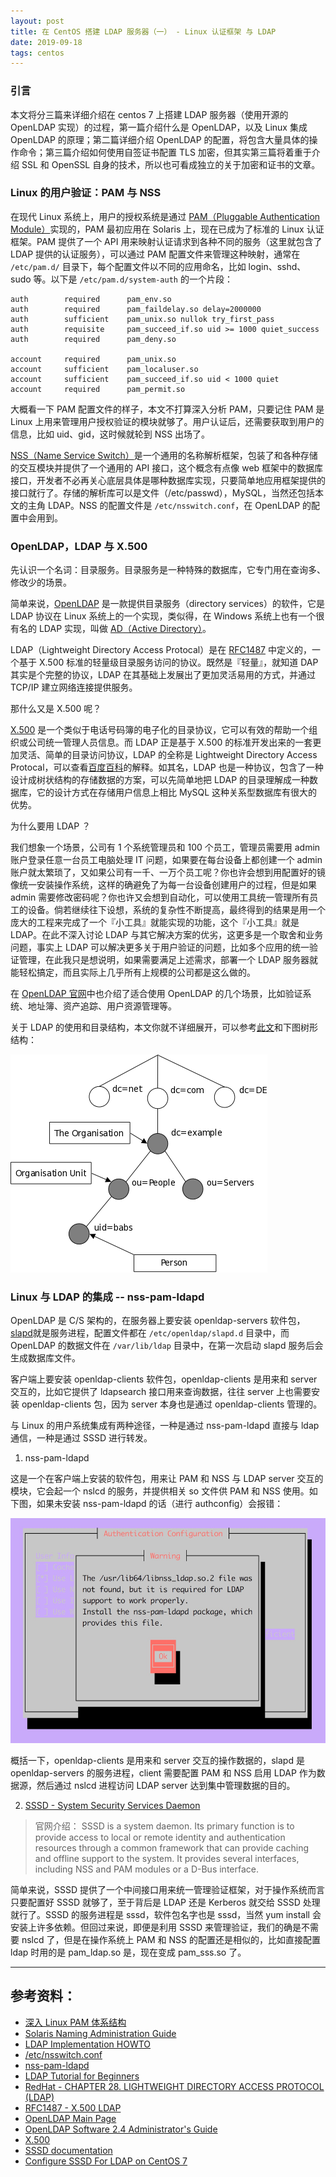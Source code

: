 ```yaml
---
layout: post
title: 在 CentOS 搭建 LDAP 服务器（一） - Linux 认证框架 与 LDAP
date: 2019-09-18
tags: centos
---
```


### 引言

本文将分三篇来详细介绍在 centos 7 上搭建 LDAP 服务器（使用开源的 OpenLDAP 实现）的过程，第一篇介绍什么是 OpenLDAP，以及 Linux 集成 OpenLDAP 的原理；第二篇详细介绍 OpenLDAP 的配置，将包含大量具体的操作命令；第三篇介绍如何使用自签证书配置 TLS 加密，但其实第三篇将着重于介绍 SSL 和 OpenSSL 自身的技术，所以也可看成独立的关于加密和证书的文章。

### Linux 的用户验证：PAM 与 NSS

在现代 Linux 系统上，用户的授权系统是通过 [PAM（Pluggable Authentication Module）](https://www.ibm.com/developerworks/cn/linux/l-cn-pam/index.html)实现的，PAM 最初应用在 Solaris 上，现在已成为了标准的 Linux 认证框架。PAM 提供了一个 API 用来映射认证请求到各种不同的服务（这里就包含了 LDAP 提供的认证服务），可以通过 PAM 配置文件来管理这种映射，通常在 `/etc/pam.d/` 目录下，每个配置文件以不同的应用命名，比如 login、sshd、sudo 等。以下是 `/etc/pam.d/system-auth` 的一个片段：

```
auth        required      pam_env.so
auth        required      pam_faildelay.so delay=2000000
auth        sufficient    pam_unix.so nullok try_first_pass
auth        requisite     pam_succeed_if.so uid >= 1000 quiet_success
auth        required      pam_deny.so

account     required      pam_unix.so
account     sufficient    pam_localuser.so
account     sufficient    pam_succeed_if.so uid < 1000 quiet
account     required      pam_permit.so
```

大概看一下 PAM 配置文件的样子，本文不打算深入分析 PAM，只要记住 PAM 是 Linux 上用来管理用户授权验证的模块就够了。用户认证后，还需要获取到用户的信息，比如 uid、gid，这时候就轮到 NSS 出场了。

[NSS（Name Service Switch）](https://docs.oracle.com/cd/E19455-01/806-1387/6jam6926d/index.html)是一个通用的名称解析框架，包装了和各种存储的交互模块并提供了一个通用的 API 接口，这个概念有点像 web 框架中的数据库接口，开发者不必再关心底层具体是哪种数据库实现，只要简单地应用框架提供的接口就行了。存储的解析库可以是文件（/etc/passwd），MySQL，当然还包括本文的主角 LDAP。NSS 的配置文件是 `/etc/nsswitch.conf`，在 OpenLDAP 的配置中会用到。

### OpenLDAP，LDAP 与 X.500

先认识一个名词：目录服务。目录服务是一种特殊的数据库，它专门用在查询多、修改少的场景。

简单来说，[OpenLDAP](http://www.openldap.org/) 是一款提供目录服务（directory services）的软件，它是 LDAP 协议在 Linux 系统上的一个实现，类似得，在 Windows 系统上也有一个很有名的 LDAP 实现，叫做 [AD（Active Directory）](https://baike.baidu.com/item/%E6%B4%BB%E5%8A%A8%E7%9B%AE%E5%BD%95/1765909?fromtitle=Active%20Directory&fromid=761012)。

LDAP（Lightweight Directory Access Protocal）是在 [RFC1487](https://tools.ietf.org/html/rfc1487) 中定义的，一个基于 X.500 标准的轻量级目录服务访问的协议。既然是『轻量』，就知道 DAP 其实是个完整的协议，LDAP 在其基础上发展出了更加灵活易用的方式，并通过 TCP/IP 建立网络连接提供服务。

那什么又是 X.500 呢？

[X.500](https://baike.baidu.com/item/X.500/8863300) 是一个类似于电话号码簿的电子化的目录协议，它可以有效的帮助一个组织或公司统一管理人员信息。而 LDAP 正是基于 X.500 的标准开发出来的一套更加灵活、简单的目录访问协议，LDAP 的全称是 Lightweight Directory Access Protocal，可以查看[百度百科](https://baike.baidu.com/item/LDAP)的解释。如其名，LDAP 也是一种协议，包含了一种设计成树状结构的存储数据的方案，可以先简单地把 LDAP 的目录理解成一种数据库，它的设计方式在存储用户信息上相比 MySQL 这种关系型数据库有很大的优势。

为什么要用 LDAP ？

我们想象一个场景，公司有 1 个系统管理员和 100 个员工，管理员需要用 admin 账户登录任意一台员工电脑处理 IT 问题，如果要在每台设备上都创建一个 admin 账户就太繁琐了，又如果公司有一千、一万个员工呢？你也许会想到用配置好的镜像统一安装操作系统，这样的确避免了为每一台设备创建用户的过程，但是如果 admin 需要修改密码呢？你也许又会想到自动化，可以使用工具统一管理所有员工的设备。倘若继续往下设想，系统的复杂性不断提高，最终得到的结果是用一个庞大的工程来完成了一个『小工具』就能实现的功能，这个『小工具』就是 LDAP。在此不深入讨论 LDAP 与其它解决方案的优劣，这更多是一个取舍和业务问题，事实上 LDAP 可以解决更多关于用户验证的问题，比如多个应用的统一验证管理，在此我只是想说明，如果需要满足上述需求，部署一个 LDAP 服务器就能轻松搞定，而且实际上几乎所有上规模的公司都是这么做的。

在 [OpenLDAP 官网](http://www.openldap.org/doc/admin24/intro.html#When%20should%20I%20use%20LDAP)中也介绍了适合使用 OpenLDAP 的几个场景，比如验证系统、地址簿、资产追踪、用户资源管理等。

关于 LDAP 的使用和目录结构，本文你就不详细展开，可以参考[此文](https://www.golinuxcloud.com/ldap-tutorial-for-beginners-configure-linux/)和下图树形结构：

![intro_dctree](/assets/img/posts/2019/openldap-config/intro_dctree.png "Intro Dctree")

### Linux 与 LDAP 的集成 -- nss-pam-ldapd

OpenLDAP 是 C/S 架构的，在服务器上要安装 openldap-servers 软件包，[slapd](http://www.openldap.org/software/man.cgi?query=slapd)就是服务进程，配置文件都在 `/etc/openldap/slapd.d` 目录中，而 OpenLDAP 的数据文件在 `/var/lib/ldap` 目录中，在第一次启动 slapd 服务后会生成数据库文件。

客户端上要安装 openldap-clients 软件包，openldap-clients 是用来和 server 交互的，比如它提供了 ldapsearch 接口用来查询数据，往往 server 上也需要安装 openldap-clients 包，因为 server 本身也是通过 openldap-clients 管理的。

与 Linux 的用户系统集成有两种途径，一种是通过 nss-pam-ldapd 直接与 ldap 通信，一种是通过 SSSD 进行转发。

1. nss-pam-ldapd 

  这是一个在客户端上安装的软件包，用来让 PAM 和 NSS 与 LDAP server 交互的模块，它会起一个 nslcd 的服务，并提供相关 so 文件供 PAM 和 NSS 使用。如下图，如果未安装 nss-pam-ldapd 的话（进行 authconfig）会报错：

  ![lack-nss-so](/assets/img/posts/2019/openldap-config/lack-nss-so.png "Lack nss so")

  概括一下，openldap-clients 是用来和 server 交互的操作数据的，slapd 是 openldap-servers 的服务进程，client 需要配置 PAM 和 NSS 启用 LDAP 作为数据源，然后通过 nslcd 进程访问 LDAP server 达到集中管理数据的目的。

2. [SSSD - System Security Services Daemon](https://docs.pagure.org/SSSD.sssd/)

  > 官网介绍：
  > SSSD is a system daemon. Its primary function is to provide access to local or remote identity and authentication resources through a common framework that can provide caching and offline support to the system. It provides several interfaces, including NSS and PAM modules or a D-Bus interface.

  简单来说，SSSD 提供了一个中间接口用来统一管理验证框架，对于操作系统而言只要配置好 SSSD 就够了，至于背后是 LDAP 还是 Kerberos 就交给 SSSD 处理就行了。SSSD 的服务进程是 sssd，软件包名字也是 sssd，当然 yum install 会安装上许多依赖。但回过来说，即便是利用 SSSD 来管理验证，我们的确是不需要 nslcd 了，但是在操作系统上 PAM 和 NSS 的配置还是相似的，比如直接配置 ldap 时用的是 pam_ldap.so 是，现在变成 pam_sss.so 了。

---

## 参考资料：

* [深入 Linux PAM 体系结构](https://www.ibm.com/developerworks/cn/linux/l-cn-pam/index.html)
* [Solaris Naming Administration Guide](https://docs.oracle.com/cd/E19455-01/806-1387/6jam6926f/index.html)
* [LDAP Implementation HOWTO](http://www.tldp.org/HOWTO/archived/LDAP-Implementation-HOWTO/pamnss.html)
* [/etc/nsswitch.conf](https://netbsd.gw.com/cgi-bin/man-cgi/man?nsswitch.conf+5+NetBSD-1.4.3)
* [nss-pam-ldapd](https://arthurdejong.org/nss-pam-ldapd/)
* [LDAP Tutorial for Beginners](https://www.golinuxcloud.com/ldap-tutorial-for-beginners-configure-linux/)
* [RedHat - CHAPTER 28. LIGHTWEIGHT DIRECTORY ACCESS PROTOCOL (LDAP)](https://access.redhat.com/documentation/en-us/red_hat_enterprise_linux/5/html/deployment_guide/ch-ldap#s1-ldap-v3)
* [RFC1487 - X.500 LDAP](https://tools.ietf.org/html/rfc1487)
* [OpenLDAP Main Page](http://www.openldap.org/)
* [OpenLDAP Software 2.4 Administrator's Guide](http://www.openldap.org/doc/admin24/)
* [X.500](https://baike.baidu.com/item/X.500/8863300)
* [SSSD documentation](https://docs.pagure.org/SSSD.sssd/)
* [Configure SSSD For LDAP on CentOS 7](https://tylersguides.com/guides/configure-sssd-for-ldap-on-centos-7/)